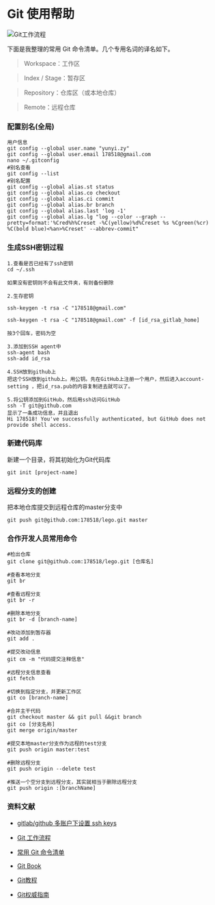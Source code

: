 # Git 使用帮助

![Git工作流程](http://www.ruanyifeng.com/blogimg/asset/2015/bg2015120901.png)

下面是我整理的常用 Git 命令清单。几个专用名词的译名如下。

> Workspace：工作区

> Index / Stage：暂存区

> Repository：仓库区（或本地仓库）

> Remote：远程仓库

### 配置别名(全局)
```
用户信息
git config --global user.name "yunyi.zy"
git config --global user.email 178518@gmail.com
nano ~/.gitconfig
#别名查看
git config --list
#别名配置
git config --global alias.st status
git config --global alias.co checkout
git config --global alias.ci commit
git config --global alias.br branch
git config --global alias.last 'log -1'
git config --global alias.lg "log --color --graph --pretty=format:'%Cred%h%Creset -%C(yellow)%d%Creset %s %Cgreen(%cr) %C(bold blue)<%an>%Creset' --abbrev-commit"
```

### 生成SSH密钥过程
```
1.查看是否已经有了ssh密钥
cd ~/.ssh

如果没有密钥则不会有此文件夹，有则备份删除

2.生存密钥

ssh-keygen -t rsa -C "178518@gmail.com"

ssh-keygen -t rsa -C "178518@gmail.com" -f [id_rsa_gitlab_home]

按3个回车，密码为空

3.添加到SSH agent中
ssh-agent bash
ssh-add id_rsa

4.SSH放到github上
把这个SSH放到github上。用公钥。先在GitHub上注册一个用户，然后进入account-setting ，把id_rsa.pub的内容复制进去就可以了。

5.将公钥添加到GitHub，然后用ssh访问GitHub
ssh -T git@github.com
显示了一条成功信息，并且退出
Hi 178518! You've successfully authenticated, but GitHub does not provide shell access.
```

### 新建代码库
新建一个目录，将其初始化为Git代码库

```
git init [project-name]
```

### 远程分支的创建
把本地仓库提交到远程仓库的master分支中

```
git push git@github.com:178518/lego.git master 
```

### 合作开发人员常用命令
```
#检出仓库
git clone git@github.com:178518/lego.git [仓库名]

#查看本地分支
git br 

#查看远程分支
git br -r

#删除本地分支
git br -d [branch-name]

#改动添加到暂存器
git add .

#提交改动信息
git cm -m "代码提交注释信息"

#远程分支信息查看
git fetch

#切换到指定分支，并更新工作区
git co [branch-name]

#合并主干代码
git checkout master && git pull &&git branch
git co [分支名称]
git merge origin/master

#提交本地master分支作为远程的test分支
git push origin master:test

#删除远程分支
git push origin --delete test

#推送一个空分支到远程分支，其实就相当于删除远程分支
git push origin :[branchName]
```


### 资料文献

- [gitlab/github 多账户下设置 ssh keys](https://segmentfault.com/a/1190000002994742)

- [Git 工作流程](http://www.ruanyifeng.com/blog/2015/12/git-workflow.html)

- [常用 Git 命令清单](http://www.ruanyifeng.com/blog/2015/12/git-cheat-sheet.html)

- [Git Book](https://git-scm.com/book/zh/v2)

- [Git教程](http://www.liaoxuefeng.com/wiki/0013739516305929606dd18361248578c67b8067c8c017b000/001375234012342f90be1fc4d81446c967bbdc19e7c03d3000)

- [Git权威指南](http://www.worldhello.net/gotgit/)